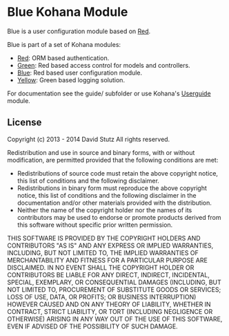 # Blue Kohana Module

Blue is a user configuration module based on [Red](https://github.com/davidstutz/kohana-red).

Blue is part of a set of Kohana modules:
* [Red](https://github.com/davidstutz/kohana-red): ORM based authentication.
* [Green](https://github.com/davidstutz/kohana-green): Red based access control for models and controllers.
* [Blue](https://github.com/davidstutz/kohana-blue): Red based user configuration module.
* [Yellow](https://github.com/davidstutz/kohana-yellow): Green based logging solution.

For documentation see the guide/ subfolder or use Kohana's [Userguide](https://github.com/kohana/userguide) module.

## License

Copyright (c) 2013 - 2014 David Stutz
All rights reserved.

Redistribution and use in source and binary forms, with or without modification, are permitted provided that the following conditions are met:

* Redistributions of source code must retain the above copyright notice, this list of conditions and the following disclaimer.
* Redistributions in binary form must reproduce the above copyright notice, this list of conditions and the following disclaimer in the documentation and/or other materials provided with the distribution.
* Neither the name of the copyright holder nor the names of its contributors may be used to endorse or promote products derived from this software without specific prior written permission.

THIS SOFTWARE IS PROVIDED BY THE COPYRIGHT HOLDERS AND CONTRIBUTORS "AS IS" AND ANY EXPRESS OR IMPLIED WARRANTIES, INCLUDING, BUT NOT LIMITED TO, THE IMPLIED WARRANTIES OF MERCHANTABILITY AND FITNESS FOR A PARTICULAR PURPOSE ARE DISCLAIMED. IN NO EVENT SHALL THE COPYRIGHT HOLDER OR CONTRIBUTORS BE LIABLE FOR ANY DIRECT, INDIRECT, INCIDENTAL, SPECIAL, EXEMPLARY, OR CONSEQUENTIAL DAMAGES (INCLUDING, BUT NOT LIMITED TO, PROCUREMENT OF SUBSTITUTE GOODS OR SERVICES; LOSS OF USE, DATA, OR PROFITS; OR BUSINESS INTERRUPTION) HOWEVER CAUSED AND ON ANY THEORY OF LIABILITY, WHETHER IN CONTRACT, STRICT LIABILITY, OR TORT (INCLUDING NEGLIGENCE OR OTHERWISE) ARISING IN ANY WAY OUT OF THE USE OF THIS SOFTWARE, EVEN IF ADVISED OF THE POSSIBILITY OF SUCH DAMAGE.
